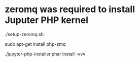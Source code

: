 # zeromq was required to install Juputer PHP kernel

./setup-zeromq.sh


sudo apt-get install php-zmq


./jupyter-php-installer.phar install -vvv



